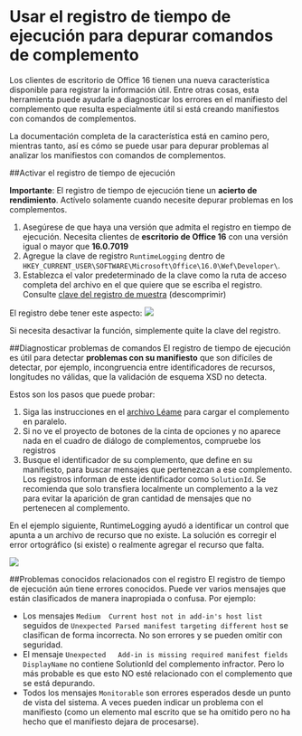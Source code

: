 # Usar el registro de tiempo de ejecución para depurar comandos de complemento

Los clientes de escritorio de Office 16 tienen una nueva característica disponible para registrar la información útil. Entre otras cosas, esta herramienta puede ayudarle a diagnosticar los errores en el manifiesto del complemento que resulta especialmente útil si está creando manifiestos con comandos de complementos. 

La documentación completa de la característica está en camino pero, mientras tanto, así es cómo se puede usar para depurar problemas al analizar los manifiestos con comandos de complementos.

##Activar el registro de tiempo de ejecución

**Importante**: El registro de tiempo de ejecución tiene un **acierto de rendimiento**. Actívelo solamente cuando necesite depurar problemas en los complementos.

1. Asegúrese de que haya una versión que admita el registro en tiempo de ejecución. Necesita clientes de **escritorio de Office 16** con una versión igual o mayor que **16.0.7019**
2. Agregue la clave de registro `RuntimeLogging` dentro de `HKEY_CURRENT_USER\SOFTWARE\Microsoft\Office\16.0\Wef\Developer\`. 
3. Establezca el valor predeterminado de la clave como la ruta de acceso completa del archivo en el que quiere que se escriba el registro. Consulte [clave del registro de muestra](RuntimeLogging/EnableRuntimeLogging.zip) (descomprimir)

El registro debe tener este aspecto: ![](http://i.imgur.com/Sa9TyI6.png)

Si necesita desactivar la función, simplemente quite la clave del registro. 

##Diagnosticar problemas de comandos
El registro de tiempo de ejecución es útil para detectar **problemas con su manifiesto** que son difíciles de detectar, por ejemplo, incongruencia entre identificadores de recursos, longitudes no válidas, que la validación de esquema XSD no detecta. 

Estos son los pasos que puede probar:
 
1. Siga las instrucciones en el [archivo Léame](https://github.com/OfficeDev/Office-Add-in-Commands-Samples/blob/master/README.md) para cargar el complemento en paralelo. 
2. Si no ve el proyecto de botones de la cinta de opciones y no aparece nada en el cuadro de diálogo de complementos, compruebe los registros
3. Busque el identificador de su complemento, que define en su manifiesto, para buscar mensajes que pertenezcan a ese complemento. Los registros informan de este identificador como `SolutionId`. Se recomienda que solo transfiera localmente un complemento a la vez para evitar la aparición de gran cantidad de mensajes que no pertenecen al complemento. 

En el ejemplo siguiente, RuntimeLogging ayudó a identificar un control que apunta a un archivo de recurso que no existe. La solución es corregir el error ortográfico (si existe) o realmente agregar el recurso que falta.

![](http://i.imgur.com/f8bouLA.png) 

##Problemas conocidos relacionados con el registro
El registro de tiempo de ejecución aún tiene errores conocidos. Puede ver varios mensajes que están clasificados de manera inapropiada o confusa. Por ejemplo:

- Los mensajes `Medium  Current host not in add-in's host list` seguidos de `Unexpected Parsed manifest targeting different host` se clasifican de forma incorrecta. No son errores y se pueden omitir con seguridad.
- El mensaje `Unexpected   Add-in is missing required manifest fields  DisplayName` no contiene SolutionId del complemento infractor. Pero lo más probable es que esto NO esté relacionado con el complemento que se está depurando. 
- Todos los mensajes `Monitorable` son errores esperados desde un punto de vista del sistema. A veces pueden indicar un problema con el manifiesto (como un elemento mal escrito que se ha omitido pero no ha hecho que el manifiesto dejara de procesarse). 

